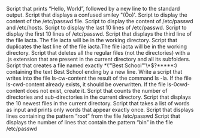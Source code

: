 Script that prints “Hello, World”, followed by a new line to the standard output.
Script that displays a confused smiley "(Ôo)'.
Script to display the content of the /etc/passwd file.
Script to display the content of /etc/passwd and /etc/hosts.
Script to display the last 10 lines of /etc/passwd.
Script to display the first 10 lines of /etc/passwd.
Script that displays the third line of the file iacta. The file iacta will be in the working directory.
Script that duplicates the last line of the file iacta.The file iacta will be in the working directory.
Script that deletes all the regular files (not the directories) with a .js extension that are present in the current directory and all its subfolders.
Script that creates a file named exactly \*\\'"Best School"\'\\*$\?\*\*\*\*\*:) containing the text Best School ending by a new line.
Write a script that writes into the file ls-cw-content the result of the command ls -la. If the file ls-cwd-content already exists, it should be overwritten. If the file ls-0cwd-content does not exist, create it.
Script that counts the number of directories and sub-directories in the current directory.
Script that displays the 10 newest files in the current directory.
Script that takes a list of words as input and prints only words that appear exactly once.
Script that displays lines containing the pattern “root” from the file /etc/passwd
Script that displays the number of lines that contain the pattern “bin” in the file /etc/passwd
